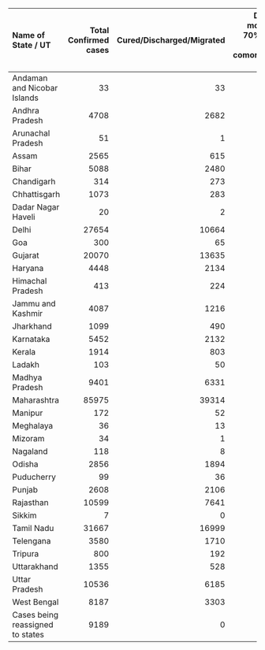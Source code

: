 | Name of State / UT               |   Total Confirmed cases |   Cured/Discharged/Migrated |   Deaths ( more than 70% cases due to comorbidities ) |
|:---------------------------------|------------------------:|----------------------------:|------------------------------------------------------:|
| Andaman and Nicobar Islands      |                      33 |                          33 |                                                     0 |
| Andhra Pradesh                   |                    4708 |                        2682 |                                                    75 |
| Arunachal Pradesh                |                      51 |                           1 |                                                     0 |
| Assam                            |                    2565 |                         615 |                                                     4 |
| Bihar                            |                    5088 |                        2480 |                                                    30 |
| Chandigarh                       |                     314 |                         273 |                                                     5 |
| Chhattisgarh                     |                    1073 |                         283 |                                                     4 |
| Dadar Nagar Haveli               |                      20 |                           2 |                                                     0 |
| Delhi                            |                   27654 |                       10664 |                                                   761 |
| Goa                              |                     300 |                          65 |                                                     0 |
| Gujarat                          |                   20070 |                       13635 |                                                  1249 |
| Haryana                          |                    4448 |                        2134 |                                                    28 |
| Himachal Pradesh                 |                     413 |                         224 |                                                     5 |
| Jammu and Kashmir                |                    4087 |                        1216 |                                                    41 |
| Jharkhand                        |                    1099 |                         490 |                                                     7 |
| Karnataka                        |                    5452 |                        2132 |                                                    61 |
| Kerala                           |                    1914 |                         803 |                                                    15 |
| Ladakh                           |                     103 |                          50 |                                                     1 |
| Madhya Pradesh                   |                    9401 |                        6331 |                                                   412 |
| Maharashtra                      |                   85975 |                       39314 |                                                  3060 |
| Manipur                          |                     172 |                          52 |                                                     0 |
| Meghalaya                        |                      36 |                          13 |                                                     1 |
| Mizoram                          |                      34 |                           1 |                                                     0 |
| Nagaland                         |                     118 |                           8 |                                                     0 |
| Odisha                           |                    2856 |                        1894 |                                                     9 |
| Puducherry                       |                      99 |                          36 |                                                     0 |
| Punjab                           |                    2608 |                        2106 |                                                    51 |
| Rajasthan                        |                   10599 |                        7641 |                                                   240 |
| Sikkim                           |                       7 |                           0 |                                                     0 |
| Tamil Nadu                       |                   31667 |                       16999 |                                                   269 |
| Telengana                        |                    3580 |                        1710 |                                                   123 |
| Tripura                          |                     800 |                         192 |                                                     0 |
| Uttarakhand                      |                    1355 |                         528 |                                                    13 |
| Uttar Pradesh                    |                   10536 |                        6185 |                                                   275 |
| West Bengal                      |                    8187 |                        3303 |                                                   396 |
| Cases being reassigned to states |                    9189 |                           0 |                                                     0 |
